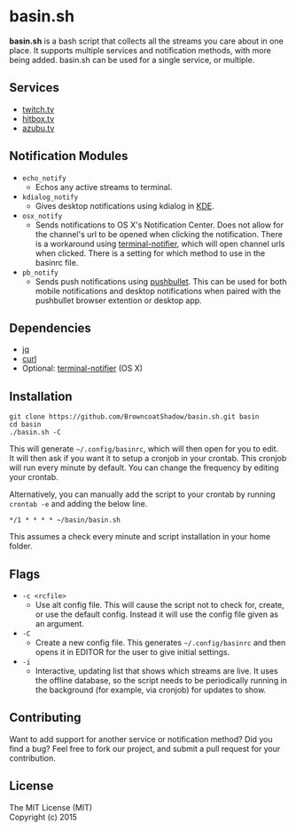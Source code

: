 basin.sh
=========
**basin.sh** is a bash script that collects all the streams you care about in one place. It supports multiple services and notification methods, with more being added. basin.sh can be used for a single service, or multiple.


## Services
- [twitch.tv](http://twitch.tv)
- [hitbox.tv](http://hitbox.tv)
- [azubu.tv](http://azubu.tv)


## Notification Modules
- `echo_notify`
  - Echos any active streams to terminal.
- `kdialog_notify`
  - Gives desktop notifications using kdialog in [KDE](https://www.kde.org/).
- `osx_notify`
  - Sends notifications to OS X's Notification Center. Does not allow for the channel's url to be opened when clicking the notification. There is a workaround using [terminal-notifier](https://github.com/alloy/terminal-notifier), which will open channel urls when clicked. There is a setting for which method to use in the basinrc file.
- `pb_notify`
  - Sends push notifications using [pushbullet](https://pushbullet.com). This can be used for both mobile notifications and desktop notifications when paired with the pushbullet browser extention or desktop app.


## Dependencies
- [jq](http://stedolan.github.io/jq/)
- [curl](http://curl.haxx.se/)
- Optional: [terminal-notifier](https://github.com/alloy/terminal-notifier) (OS X)


## Installation
```
git clone https://github.com/BrowncoatShadow/basin.sh.git basin
cd basin
./basin.sh -C
```
This will generate `~/.config/basinrc`, which will then open for you to edit.  
It will then ask if you want it to setup a cronjob in your crontab. This cronjob will run every minute by default. You can change the frequency by editing your crontab.

Alternatively, you can manually add the script to your crontab by running `crontab -e` and adding the below line.  
```
*/1 * * * * ~/basin/basin.sh
```
This assumes a check every minute and script installation in your home folder.


## Flags
- `-c <rcfile>`
  - Use alt config file. This will cause the script not to check for, create, or use the default config. Instead it will use the config file given as an argument.
- `-C`
  - Create a new config file. This generates `~/.config/basinrc` and then opens it in EDITOR for the user to give initial settings.
- `-i`
  - Interactive, updating list that shows which streams are live. It uses the offline database, so the script needs to be periodically running in the background (for example, via cronjob) for updates to show.


## Contributing
Want to add support for another service or notification method? Did you find a bug? Feel free to fork our project, and submit a pull request for your contribution.


## License
The MIT License (MIT)  
Copyright (c) 2015
